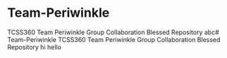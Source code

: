 # Team-Periwinkle
TCSS360 Team Periwinkle Group Collaboration Blessed Repository
abc# Team-Periwinkle
TCSS360 Team Periwinkle Group Collaboration Blessed Repository
hi
hello 
